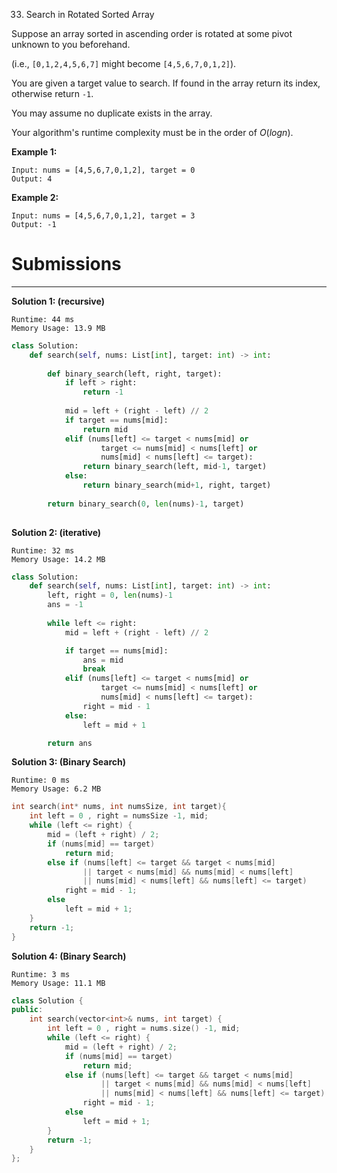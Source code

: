 33. Search in Rotated Sorted Array

Suppose an array sorted in ascending order is rotated at some pivot unknown to you beforehand.

(i.e., `[0,1,2,4,5,6,7]` might become `[4,5,6,7,0,1,2]`).

You are given a target value to search. If found in the array return its index, otherwise return `-1`.

You may assume no duplicate exists in the array.

Your algorithm's runtime complexity must be in the order of $O(log n)$.

**Example 1:**
```
Input: nums = [4,5,6,7,0,1,2], target = 0
Output: 4
```

**Example 2:**
```
Input: nums = [4,5,6,7,0,1,2], target = 3
Output: -1
```

# Submissions
---
**Solution 1: (recursive)**
```
Runtime: 44 ms
Memory Usage: 13.9 MB
```
```python
class Solution:
    def search(self, nums: List[int], target: int) -> int:
        
        def binary_search(left, right, target):
            if left > right:
                return -1
            
            mid = left + (right - left) // 2
            if target == nums[mid]:
                return mid            
            elif (nums[left] <= target < nums[mid] or
                    target <= nums[mid] < nums[left] or
                    nums[mid] < nums[left] <= target):
                return binary_search(left, mid-1, target)
            else:
                return binary_search(mid+1, right, target)        
            
        return binary_search(0, len(nums)-1, target)
            
```

**Solution 2: (iterative)**
```
Runtime: 32 ms
Memory Usage: 14.2 MB
```
```python
class Solution:
    def search(self, nums: List[int], target: int) -> int:
        left, right = 0, len(nums)-1
        ans = -1
        
        while left <= right:
            mid = left + (right - left) // 2

            if target == nums[mid]:
                ans = mid
                break
            elif (nums[left] <= target < nums[mid] or
                    target <= nums[mid] < nums[left] or
                    nums[mid] < nums[left] <= target):
                right = mid - 1
            else:
                left = mid + 1

        return ans 
```

**Solution 3: (Binary Search)**
```
Runtime: 0 ms
Memory Usage: 6.2 MB
```
```c
int search(int* nums, int numsSize, int target){
    int left = 0 , right = numsSize -1, mid;
    while (left <= right) {
        mid = (left + right) / 2;
        if (nums[mid] == target)
            return mid;
        else if (nums[left] <= target && target < nums[mid] 
                || target < nums[mid] && nums[mid] < nums[left] 
                || nums[mid] < nums[left] && nums[left] <= target)
            right = mid - 1;
        else
            left = mid + 1;
    }
    return -1;
}
```

**Solution 4: (Binary Search)**
```
Runtime: 3 ms
Memory Usage: 11.1 MB
```
```c++
class Solution {
public:
    int search(vector<int>& nums, int target) {
        int left = 0 , right = nums.size() -1, mid;
        while (left <= right) {
            mid = (left + right) / 2;
            if (nums[mid] == target)
                return mid;
            else if (nums[left] <= target && target < nums[mid] 
                    || target < nums[mid] && nums[mid] < nums[left] 
                    || nums[mid] < nums[left] && nums[left] <= target)
                right = mid - 1;
            else
                left = mid + 1;
        }
        return -1;
    }
};
```
